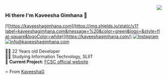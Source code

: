<img align='right' src="https://github-readme-stats.vercel.app/api?username=KaveeshaG&show_icons=true">

### Hi there I'm Kaveesha Gimhana :lemon:

[![https://kaveeshagimhana.com](https://img.shields.io/static/v1?label=kaveeshagimhana.com&message=%20&color=green&logo=&style=flat-square&logoColor=white)](https://kaveeshagimhana.com/)
[![Instagram](https://img.shields.io/static/v1?label=Instagram&message=%20&color=orange&logo=Instagram&style=flat-square&logoColor=white)](https://www.instagram.com/kaveesha__gimhana/)
[![info@kaveeshagimhana.com](https://img.shields.io/static/v1?label=info@kaveeshagimhana.com&message=%20&color=red&logo=gmail&style=flat-square&logoColor=white)](mailto:info@kaveeshagimhana.com)
  
  
👨‍💻 22 Years old Developer  
👨‍🎓 Studying Information Technology, SLIIT  
🚧 **Current Project:** [FCSC official website](https://github.com/Faculty-of-Computing-Student-Community/FCSC-Web)

⭐️ From [KaveeshaG](https://github.com/KaveeshaG)
